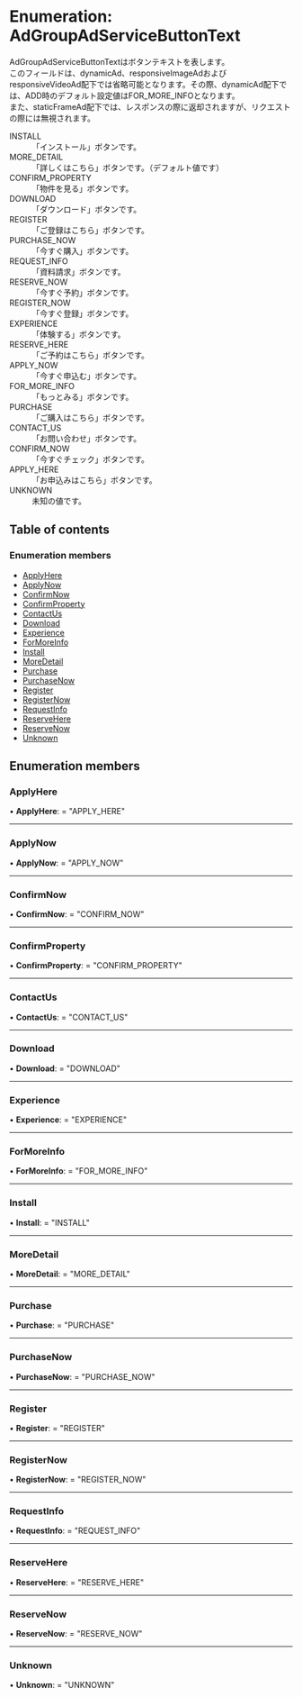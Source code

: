 # Enumeration: AdGroupAdServiceButtonText


<div lang=\"ja\"> AdGroupAdServiceButtonTextはボタンテキストを表します。<br> このフィールドは、dynamicAd、responsiveImageAdおよびresponsiveVideoAd配下では省略可能となります。その際、dynamicAd配下では、ADD時のデフォルト設定値はFOR_MORE_INFOとなります。<br> また、staticFrameAd配下では、レスポンスの際に返却されますが、リクエストの際には無視されます。 </div>  <dl class=term>   <dt class=\"term__item\">INSTALL</dt>   <dd class=\"term__desc\"><span lang=\"ja\">「インストール」ボタンです。</span></dd>   <dt class=\"term__item\">MORE_DETAIL</dt>   <dd class=\"term__desc\"><span lang=\"ja\">「詳しくはこちら」ボタンです。（デフォルト値です）</span></dd>   <dt class=\"term__item\">CONFIRM_PROPERTY</dt>   <dd class=\"term__desc\"><span lang=\"ja\">「物件を見る」ボタンです。</span></dd>   <dt class=\"term__item\">DOWNLOAD</dt>   <dd class=\"term__desc\"><span lang=\"ja\">「ダウンロード」ボタンです。</span></dd>   <dt class=\"term__item\">REGISTER</dt>   <dd class=\"term__desc\"><span lang=\"ja\">「ご登録はこちら」ボタンです。</span></dd>   <dt class=\"term__item\">PURCHASE_NOW</dt>   <dd class=\"term__desc\"><span lang=\"ja\">「今すぐ購入」ボタンです。</span></dd>   <dt class=\"term__item\">REQUEST_INFO</dt>   <dd class=\"term__desc\"><span lang=\"ja\">「資料請求」ボタンです。</span></dd>   <dt class=\"term__item\">RESERVE_NOW</dt>   <dd class=\"term__desc\"><span lang=\"ja\">「今すぐ予約」ボタンです。</span></dd>   <dt class=\"term__item\">REGISTER_NOW</dt>   <dd class=\"term__desc\"><span lang=\"ja\">「今すぐ登録」ボタンです。</span></dd>   <dt class=\"term__item\">EXPERIENCE</dt>   <dd class=\"term__desc\"><span lang=\"ja\">「体験する」ボタンです。</span></dd>   <dt class=\"term__item\">RESERVE_HERE</dt>   <dd class=\"term__desc\"><span lang=\"ja\">「ご予約はこちら」ボタンです。</span></dd>   <dt class=\"term__item\">APPLY_NOW</dt>   <dd class=\"term__desc\"><span lang=\"ja\">「今すぐ申込む」ボタンです。</span></dd>   <dt class=\"term__item\">FOR_MORE_INFO</dt>   <dd class=\"term__desc\"><span lang=\"ja\">「もっとみる」ボタンです。</span></dd>   <dt class=\"term__item\">PURCHASE</dt>   <dd class=\"term__desc\"><span lang=\"ja\">「ご購入はこちら」ボタンです。</span></dd>   <dt class=\"term__item\">CONTACT_US</dt>   <dd class=\"term__desc\"><span lang=\"ja\">「お問い合わせ」ボタンです。</span></dd>   <dt class=\"term__item\">CONFIRM_NOW</dt>   <dd class=\"term__desc\"><span lang=\"ja\">「今すぐチェック」ボタンです。</span></dd>   <dt class=\"term__item\">APPLY_HERE</dt>   <dd class=\"term__desc\"><span lang=\"ja\">「お申込みはこちら」ボタンです。</span></dd>   <dt class=\"term__item\">UNKNOWN</dt>   <dd class=\"term__desc\"><span lang=\"ja\">未知の値です。</span></dd> </dl>

## Table of contents

### Enumeration members

- [ApplyHere](adgroupadservicebuttontext.md#applyhere)
- [ApplyNow](adgroupadservicebuttontext.md#applynow)
- [ConfirmNow](adgroupadservicebuttontext.md#confirmnow)
- [ConfirmProperty](adgroupadservicebuttontext.md#confirmproperty)
- [ContactUs](adgroupadservicebuttontext.md#contactus)
- [Download](adgroupadservicebuttontext.md#download)
- [Experience](adgroupadservicebuttontext.md#experience)
- [ForMoreInfo](adgroupadservicebuttontext.md#formoreinfo)
- [Install](adgroupadservicebuttontext.md#install)
- [MoreDetail](adgroupadservicebuttontext.md#moredetail)
- [Purchase](adgroupadservicebuttontext.md#purchase)
- [PurchaseNow](adgroupadservicebuttontext.md#purchasenow)
- [Register](adgroupadservicebuttontext.md#register)
- [RegisterNow](adgroupadservicebuttontext.md#registernow)
- [RequestInfo](adgroupadservicebuttontext.md#requestinfo)
- [ReserveHere](adgroupadservicebuttontext.md#reservehere)
- [ReserveNow](adgroupadservicebuttontext.md#reservenow)
- [Unknown](adgroupadservicebuttontext.md#unknown)

## Enumeration members

### ApplyHere

• **ApplyHere**: = "APPLY\_HERE"

___

### ApplyNow

• **ApplyNow**: = "APPLY\_NOW"

___

### ConfirmNow

• **ConfirmNow**: = "CONFIRM\_NOW"

___

### ConfirmProperty

• **ConfirmProperty**: = "CONFIRM\_PROPERTY"

___

### ContactUs

• **ContactUs**: = "CONTACT\_US"

___

### Download

• **Download**: = "DOWNLOAD"

___

### Experience

• **Experience**: = "EXPERIENCE"

___

### ForMoreInfo

• **ForMoreInfo**: = "FOR\_MORE\_INFO"

___

### Install

• **Install**: = "INSTALL"

___

### MoreDetail

• **MoreDetail**: = "MORE\_DETAIL"

___

### Purchase

• **Purchase**: = "PURCHASE"

___

### PurchaseNow

• **PurchaseNow**: = "PURCHASE\_NOW"

___

### Register

• **Register**: = "REGISTER"

___

### RegisterNow

• **RegisterNow**: = "REGISTER\_NOW"

___

### RequestInfo

• **RequestInfo**: = "REQUEST\_INFO"

___

### ReserveHere

• **ReserveHere**: = "RESERVE\_HERE"

___

### ReserveNow

• **ReserveNow**: = "RESERVE\_NOW"

___

### Unknown

• **Unknown**: = "UNKNOWN"
